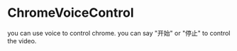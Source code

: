 # ChromeVoiceControl
you can use voice to control chrome.
you can say "开始" or "停止" to control the video.
